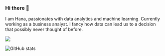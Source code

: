 ### Hi there 👋

<!--
**hanaizdi19/hanaizdi19** is a ✨ _special_ ✨ repository because its `README.md` (this file) appears on your GitHub profile.

Here are some ideas to get you started:

- 🔭 I’m currently working on ...
- 🌱 I’m currently learning ...
- 👯 I’m looking to collaborate on ...
- 🤔 I’m looking for help with ...
- 💬 Ask me about ...
- 📫 How to reach me: ...
- 😄 Pronouns: ...
- ⚡ Fun fact: ...
-->

I am Hana, passionates with data analytics and machine learning. Currently working as a business analyst. I fancy how data can lead us to a decision that possibly never thought of before. 

<a href="https://www.linkedin.com/in/hana-izdihar-nafisyahrin-33a87312a/"><img src="https://img.shields.io/badge/linkedin-0077B5.svg?style=for-the-badge&logo=linkedin&logoColor=white"/></a>

![GitHub stats](https://github-readme-stats.vercel.app/api?username=hanaizdi19&count_private=true&show_icons=true&title_color=f6bd4b&bg_color=000000&icon_color=f6bd4b&border_color=f6bd4b&text_color=fef9ff&hide_title=true)

</div>
